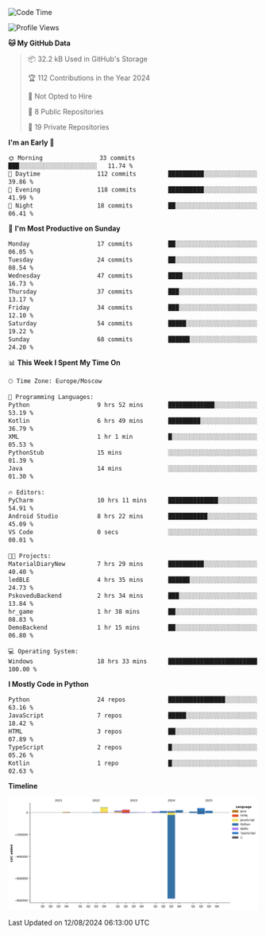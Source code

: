 <!--START_SECTION:waka-->
![Code Time](http://img.shields.io/badge/Code%20Time-457%20hrs%2021%20mins-blue)

![Profile Views](http://img.shields.io/badge/Profile%20Views-1-blue)

**🐱 My GitHub Data** 

> 📦 32.2 kB Used in GitHub's Storage 
 > 
> 🏆 112 Contributions in the Year 2024
 > 
> 🚫 Not Opted to Hire
 > 
> 📜 8 Public Repositories 
 > 
> 🔑 19 Private Repositories 
 > 
**I'm an Early 🐤** 

```text
🌞 Morning                33 commits          ███░░░░░░░░░░░░░░░░░░░░░░   11.74 % 
🌆 Daytime                112 commits         ██████████░░░░░░░░░░░░░░░   39.86 % 
🌃 Evening                118 commits         ██████████░░░░░░░░░░░░░░░   41.99 % 
🌙 Night                  18 commits          ██░░░░░░░░░░░░░░░░░░░░░░░   06.41 % 
```
📅 **I'm Most Productive on Sunday** 

```text
Monday                   17 commits          ██░░░░░░░░░░░░░░░░░░░░░░░   06.05 % 
Tuesday                  24 commits          ██░░░░░░░░░░░░░░░░░░░░░░░   08.54 % 
Wednesday                47 commits          ████░░░░░░░░░░░░░░░░░░░░░   16.73 % 
Thursday                 37 commits          ███░░░░░░░░░░░░░░░░░░░░░░   13.17 % 
Friday                   34 commits          ███░░░░░░░░░░░░░░░░░░░░░░   12.10 % 
Saturday                 54 commits          █████░░░░░░░░░░░░░░░░░░░░   19.22 % 
Sunday                   68 commits          ██████░░░░░░░░░░░░░░░░░░░   24.20 % 
```


📊 **This Week I Spent My Time On** 

```text
🕑︎ Time Zone: Europe/Moscow

💬 Programming Languages: 
Python                   9 hrs 52 mins       █████████████░░░░░░░░░░░░   53.19 % 
Kotlin                   6 hrs 49 mins       █████████░░░░░░░░░░░░░░░░   36.79 % 
XML                      1 hr 1 min          █░░░░░░░░░░░░░░░░░░░░░░░░   05.53 % 
PythonStub               15 mins             ░░░░░░░░░░░░░░░░░░░░░░░░░   01.39 % 
Java                     14 mins             ░░░░░░░░░░░░░░░░░░░░░░░░░   01.30 % 

🔥 Editors: 
PyCharm                  10 hrs 11 mins      ██████████████░░░░░░░░░░░   54.91 % 
Android Studio           8 hrs 22 mins       ███████████░░░░░░░░░░░░░░   45.09 % 
VS Code                  0 secs              ░░░░░░░░░░░░░░░░░░░░░░░░░   00.01 % 

🐱‍💻 Projects: 
MaterialDiaryNew         7 hrs 29 mins       ██████████░░░░░░░░░░░░░░░   40.40 % 
ledBLE                   4 hrs 35 mins       ██████░░░░░░░░░░░░░░░░░░░   24.73 % 
PskoveduBackend          2 hrs 34 mins       ███░░░░░░░░░░░░░░░░░░░░░░   13.84 % 
hr_game                  1 hr 38 mins        ██░░░░░░░░░░░░░░░░░░░░░░░   08.83 % 
DemoBackend              1 hr 15 mins        ██░░░░░░░░░░░░░░░░░░░░░░░   06.80 % 

💻 Operating System: 
Windows                  18 hrs 33 mins      █████████████████████████   100.00 % 
```

**I Mostly Code in Python** 

```text
Python                   24 repos            ████████████████░░░░░░░░░   63.16 % 
JavaScript               7 repos             █████░░░░░░░░░░░░░░░░░░░░   18.42 % 
HTML                     3 repos             ██░░░░░░░░░░░░░░░░░░░░░░░   07.89 % 
TypeScript               2 repos             █░░░░░░░░░░░░░░░░░░░░░░░░   05.26 % 
Kotlin                   1 repo              █░░░░░░░░░░░░░░░░░░░░░░░░   02.63 % 
```



**Timeline**

![Lines of Code chart](https://raw.githubusercontent.com/adlemx/adlemx/main/assets/bar_graph.png)


 Last Updated on 12/08/2024 06:13:00 UTC
<!--END_SECTION:waka-->
